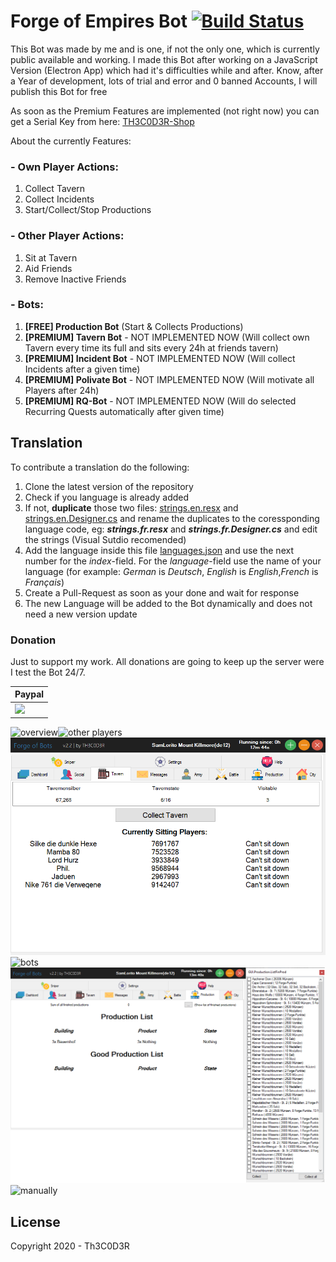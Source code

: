 
# **Forge of Empires Bot** [![Build Status](https://travis-ci.com/Th3C0D3R/FoBCS.svg?token=RwyETmryp2rK95JJsgYq&branch=master)](https://travis-ci.com/Th3C0D3R/FoBCS)

This Bot was made by me and is one, if not the only one, which is currently public available and working.
I made this Bot after working on a JavaScript Version (Electron App) which had it's difficulties while and after. Know, after a Year of development, lots of trial and error and 0 banned Accounts, I will publish this Bot for free

As soon as the Premium Features are implemented (not right now) you can get a Serial Key from here: [TH3C0D3R-Shop](https://th3c0d3r.selly.store/)

About the currently Features:
### - Own Player Actions:
1. Collect Tavern
2. Collect Incidents
3. Start/Collect/Stop Productions
### - Other Player Actions:
1. Sit at Tavern
2. Aid Friends
3. Remove Inactive Friends
### - Bots:
1. **[FREE] Production Bot** (Start &amp; Collects Productions)
2. **[PREMIUM] Tavern Bot** - NOT IMPLEMENTED NOW (Will collect own Tavern every time its full and sits every 24h at friends tavern)
3. **[PREMIUM] Incident Bot** - NOT IMPLEMENTED NOW (Will collect Incidents after a given time)
4. **[PREMIUM] Polivate Bot** - NOT IMPLEMENTED NOW (Will motivate all Players after 24h)
5. **[PREMIUM] RQ-Bot** - NOT IMPLEMENTED NOW (Will do selected Recurring Quests automatically after given time)

## Translation

To contribute a translation do the following:
1. Clone the latest version of the repository
2. Check if you language is already added
3. If not, **duplicate** those two files: [strings.en.resx](https://github.com/Th3C0D3R/FoBCS/blob/master/ForgeOfBots/strings.en.resx) and [strings.en.Designer.cs](https://github.com/Th3C0D3R/FoBCS/blob/master/ForgeOfBots/strings.en.Designer.cs) and rename the duplicates to the coressponding language code, eg: ***strings.fr.resx*** and ***strings.fr.Designer.cs*** and edit the strings (Visual Sutdio recomended)
4. Add the language inside this file [languages.json](https://github.com/Th3C0D3R/FoBCS/blob/master/ForgeOfBots/languages.json) and use the next number for the *index*-field. For the *language*-field use the name of your language (for example: *German* is *Deutsch*, *English* is *English*,*French* is *Français*)
5. Create a Pull-Request as soon as your done and wait for response
6. The new Language will be added to the Bot dynamically and does not need a new version update

### Donation
Just to support my work. All donations are going to keep up the server were I test the Bot 24/7.

| Paypal |
| ------ |
| [![](https://www.paypalobjects.com/en_US/i/btn/btn_donateCC_LG.gif)](https://www.paypal.com/cgi-bin/webscr?cmd=_s-xclick&hosted_button_id=G2D7BK2E7WJZY) 

![overview](https://github.com/Th3C0D3R/FoBCS/blob/master/Overview.png)![other players](https://github.com/Th3C0D3R/FoBCS/blob/master/OtherPlayers.png)
![tavern](https://github.com/Th3C0D3R/FoBCS/blob/master/Tavern.png)![bots](https://github.com/Th3C0D3R/FoBCS/blob/master/Bots.png)![production](https://github.com/Th3C0D3R/FoBCS/blob/master/Production.png)![manually](https://github.com/Th3C0D3R/FoBCS/blob/master/Manually.png)

License
-------
Copyright 2020 - Th3C0D3R
<!--stackedit_data:
eyJoaXN0b3J5IjpbOTIwMTY4Mjg2LDc2OTYwMjY0OCwtNzI4ND
AwNTZdfQ==
-->